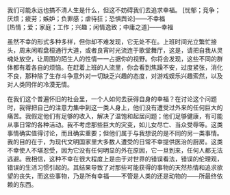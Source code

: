 我们可能永远也搞不清人生是什么，但这不妨碍我们去追求幸福。
[忧郁；竞争；厌烦；疲劳；嫉妒；负罪感；虐待狂；恐惧舆论]——不幸福			
[热情；爱；家庭；工作；兴趣；闲情逸致；中庸之道]——幸福		

虽然不幸的形式多种多样，但你却不难发现，它无处不在。上班时间光立繁忙接头，周末闲暇盘桓通行大道，或者良宵时光流连于歌堂舞厅，这是，请把自我从灵魂处放空，让周围的陌生人的性情一一占据你的视野。你将会发现，这些不同的群体都有着各自的烦恼。在赶着上班的人流里，你会看到焦躁不安，过度紧张，消化不良，那种除了生存斗争意外对一切缺乏兴趣的态度，对游戏娱乐兴趣索然，以及对人类同伴的冷漠无情。

在我们这个普遍怀旧的社会里，一个人如何去获得自身的幸福？在讨论这个问题时，我得把自己的注意力集中到这一类人身上，他们没有遭受过外来的任何巨大的痛苦。我假定他们有足够的收入，解决了温饱和起居问题；他们足够健康，有可能从事日常的各种活动。我不考虑那些巨大的灾变，如儿女尽亡、当众受辱等。这类事情确实值得讨论，而且确实重要；但他们属于与我想说的是不同的另一类事情。我的目的在于，为现代文明国家里大多数人遭受的日常不幸提供医治的厨房。这类不幸使人不堪忍受，因为它没有任何明显的外在原因，它一旦到来，任何人都无法逃避。我相信，这种不幸在很大程度上是由于对世界的错误看法，错误的伦理观，错误的生活习惯引起的。其结果导致了对那些可能获得的事物的天然热情和追求欲望的丧失，而这些事物，乃是所有幸福——不管是人类的还是动物的——所最终依赖的东西。